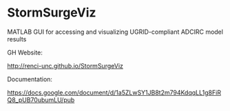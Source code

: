 StormSurgeViz
=========

MATLAB GUI for accessing and visualizing UGRID-compliant ADCIRC model results

GH Website:

http://renci-unc.github.io/StormSurgeViz

Documentation:

https://docs.google.com/document/d/1a5ZLwSY1JB8t2m794KdqqLL1g8FiRQ8_pUB70ubumLU/pub
